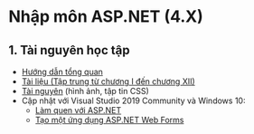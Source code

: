 # Nhập môn ASP.NET (4.X)
## 1. Tài nguyên học tập
<ul>
  <li><a href="https://github.com/TranNgocMinh/ASP.NET-4.5/blob/master/H%C6%B0%E1%BB%9Bng%20d%E1%BA%ABn%20t%E1%BB%95ng%20quan.pdf">Hướng dẫn tổng quan</a></li>
  <li><a href="https://ngocminhtran.com/asp-net-4-5/">Tài liệu (Tập trung từ chương I đến chương XII)</a></li>
  <li><a href="https://github.com/TranNgocMinh/ASP.NET-4.5/tree/master/Themes">Tài nguyên</a> (hình ảnh, tập tin CSS)</li>
  <li>Cập nhật với Visual Studio 2019 Community và Windows 10:
      <ul>
        <li><a href="https://github.com/TranNgocMinh/ASP.NET-4.5/blob/master/L%C3%A0m%20quen%20ASP.NET%20v%E1%BB%9Bi%20VS%202019%20Community%20v%C3%A0%20Windows%2010.pdf">Làm quen với ASP.NET</a></li>
        <li><a href="https://github.com/TranNgocMinh/ASP.NET-4.5/blob/master/T%E1%BA%A1o%20%E1%BB%A9ng%20d%E1%BB%A5ng%20ASP.NET%20Web%20Forms%20v%E1%BB%9Bi%20VS%202019%20Community%20v%C3%A0%20Windows%2010.pdf">Tạo một ứng dụng ASP.NET Web Forms</a></li>
      </ul>
  </li>
</ul>
  
  
